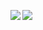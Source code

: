 <p align="center">
  <a href="https://github.com/anuraghazra/github-readme-stats">
    <img align="left" src="https://github-readme-stats-self-eta-13.vercel.app/api?username=dn285&show_icons=true&theme=transparent&hide=issues,contribs&show=reviews,prs_merged,prs_merged_percentage" />
  </a>
  <a href="https://github.com/anuraghazra/github-readme-stats">
    <img align="left" src="https://github-readme-stats-self-eta-13.vercel.app/api/top-langs/?username=dn285&theme=transparent&custom_title=computer" />
  </a>
</p>

<!--
**dn285/dn285** is a ✨ _special_ ✨ repository because its `README.md` (this file) appears on your GitHub profile.

Here are some ideas to get you started:

- 🔭 I’m currently working on ...
- 🌱 I’m currently learning ...
- 👯 I’m looking to collaborate on ...
- 🤔 I’m looking for help with ...
- 💬 Ask me about ...
- 📫 How to reach me: ...
- 😄 Pronouns: ...
- ⚡ Fun fact: ...
-->

